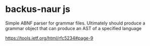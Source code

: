# backus-naur js

Simple ABNF parser for grammar files. Ultimately should produce a grammar object that can produce an AST of a specified language

<https://tools.ietf.org/html/rfc5234#page-9>

